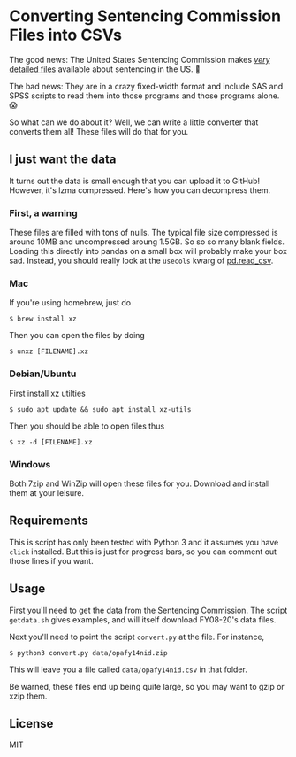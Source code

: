 # Converting Sentencing Commission Files into CSVs

The good news: The United States Sentencing Commission makes
[_very_ detailed files](https://www.ussc.gov/research/datafiles/commission-datafiles#individual)
available about sentencing in the US. :tada:

The bad news: They are in a crazy fixed-width format and include SAS and SPSS scripts to read them into those programs and those programs alone. :scream:

So what can we do about it? Well, we can write a little converter that converts them all! These files will do that for you.

## I just want the data

It turns out the data is small enough that you can upload it to GitHub! However, it's lzma compressed. Here's how you can decompress them.

### First, a warning

These files are filled with tons of nulls. The typical file size compressed is around 10MB and uncompressed aroung 1.5GB. So so so many blank fields. Loading this directly into pandas on a small box will probably make your box sad. Instead, you should really look at the `usecols` kwarg of [pd.read_csv](https://pandas.pydata.org/pandas-docs/stable/generated/pandas.read_csv.html).

### Mac

If you're using homebrew, just do

```
$ brew install xz
```

Then you can open the files by doing

```
$ unxz [FILENAME].xz
```

### Debian/Ubuntu

First install xz utilties

```
$ sudo apt update && sudo apt install xz-utils
```

Then you should be able to open files thus

```
$ xz -d [FILENAME].xz
```

### Windows

Both 7zip and WinZip will open these files for you. Download and install them at your leisure.

## Requirements

This is script has only been tested with Python 3 and it assumes you have `click` installed. But this is just for progress bars, so you can comment out those lines if you want.

## Usage

First you'll need to get the data from the Sentencing Commission. The script `getdata.sh` gives examples, and will itself download FY08-20's data files.

Next you'll need to point the script `convert.py` at the file. For instance,

```
$ python3 convert.py data/opafy14nid.zip
```

This will leave you a file called `data/opafy14nid.csv` in that folder.

Be warned, these files end up being quite large, so you may want to gzip or xzip them.

## License

MIT
